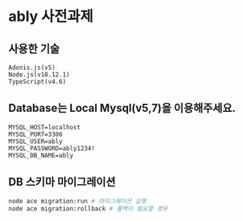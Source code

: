 # ably 사전과제

## 사용한 기술
```
Adonis.js(v5)
Node.js(v18.12.1)
TypeScript(v4.6)
```
## Database는 Local Mysql(v5,7)을 이용해주세요.
```
MYSQL_HOST=localhost
MYSQL_PORT=3306
MYSQL_USER=ably
MYSQL_PASSWORD=ably1234!
MYSQL_DB_NAME=ably
```

## DB 스키마 마이그레이션
```bash
node ace migration:run # 마이그레이션 실행
node ace migration:rollback # 롤백이 필요할 경우
```


